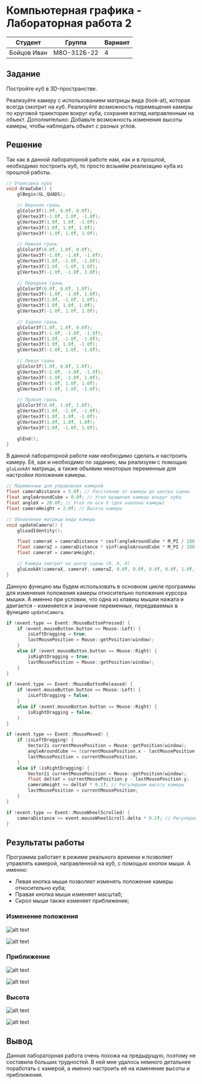 # Компьютерная графика - Лабораторная работа 2

| Студент | Группа | Вариант |
|---------|--------|---------|
| Бойцов Иван |  М8О-312Б-22 | 4 | 

## Задание

Постройте куб в 3D-пространстве.

Реализуйте камеру с использованием матрицы вида (look-at), которая всегда смотрит на куб.
Реализуйте возможность перемещения камеры по круговой траектории вокруг куба, сохраняя взгляд направленным на объект.
Дополнительно: Добавьте возможность изменения высоты камеры, чтобы наблюдать объект с разных углов.

## Решение

Так как в данной лабораторной работе нам, как и в прошлой, необходимо построить куб, то просто возьмём реализацию куба из прошлой работы.

```cpp
// Отрисовка куба
void drawCube() {
    glBegin(GL_QUADS);

    // Верхняя грань
    glColor3f(1.0f, 0.0f, 0.0f);
    glVertex3f(-1.0f, 1.0f, -1.0f);
    glVertex3f(1.0f, 1.0f, -1.0f);
    glVertex3f(1.0f, 1.0f, 1.0f);
    glVertex3f(-1.0f, 1.0f, 1.0f);

    // Нижняя грань
    glColor3f(0.0f, 1.0f, 0.0f);
    glVertex3f(-1.0f, -1.0f, -1.0f);
    glVertex3f(1.0f, -1.0f, -1.0f);
    glVertex3f(1.0f, -1.0f, 1.0f);
    glVertex3f(-1.0f, -1.0f, 1.0f);

    // Передняя грань
    glColor3f(0.0f, 0.0f, 1.0f);
    glVertex3f(-1.0f, -1.0f, 1.0f);
    glVertex3f(1.0f, -1.0f, 1.0f);
    glVertex3f(1.0f, 1.0f, 1.0f);
    glVertex3f(-1.0f, 1.0f, 1.0f);

    // Задняя грань
    glColor3f(1.0f, 1.0f, 0.0f);
    glVertex3f(-1.0f, -1.0f, -1.0f);
    glVertex3f(1.0f, -1.0f, -1.0f);
    glVertex3f(1.0f, 1.0f, -1.0f);
    glVertex3f(-1.0f, 1.0f, -1.0f);

    // Левая грань
    glColor3f(1.0f, 0.0f, 1.0f);
    glVertex3f(-1.0f, -1.0f, -1.0f);
    glVertex3f(-1.0f, -1.0f, 1.0f);
    glVertex3f(-1.0f, 1.0f, 1.0f);
    glVertex3f(-1.0f, 1.0f, -1.0f);

    // Правая грань
    glColor3f(0.0f, 1.0f, 1.0f);
    glVertex3f(1.0f, -1.0f, -1.0f);
    glVertex3f(1.0f, 1.0f, -1.0f);
    glVertex3f(1.0f, 1.0f, 1.0f);
    glVertex3f(1.0f, -1.0f, 1.0f);

    glEnd();
}
```
В данной лабораторной работе нам необходимо сделать и настроить камеру. Её, как и необходимо по заданию, мы реализуем с помощью `gluLookAt` матрицы, а также объявим некоторые переменные для настройки положения камеры.

```cpp
// Переменные для управления камерой
float cameraDistance = 5.0f; // Расстояние от камеры до центра сцены
float angleAroundCube = 0.0f; // Угол вращения камеры вокруг куба
float angleX = 20.0f; // Угол по оси X (для наклона камеры)
float cameraHeight = 2.0f; // Высота камеры

// Обновление матрицы вида камеры
void updateCamera() {
    glLoadIdentity();

    float cameraX = cameraDistance * cosf(angleAroundCube * M_PI / 180.0f) * cosf(angleX * M_PI / 180.0f);
    float cameraZ = cameraDistance * sinf(angleAroundCube * M_PI / 180.0f) * cosf(angleX * M_PI / 180.0f);
    float cameraY = cameraHeight;

    // Камера смотрит на центр сцены (0, 0, 0)
    gluLookAt(cameraX, cameraY, cameraZ, 0.0f, 0.0f, 0.0f, 0.0f, 1.0f, 0.0f);
}
```
Данную функцию мы будем использовать в основном цикле программы для изменения положения камеры относительно положения курсора мышки. А именно при условии, что одна из клавиш мышки нажата и двигается - изменяется и значение переменных, передаваемых в функцию `updateCamera`.

```cpp
if (event.type == Event::MouseButtonPressed) {
    if (event.mouseButton.button == Mouse::Left) {
        isLeftDragging = true;
        lastMousePosition = Mouse::getPosition(window);
    }
    else if (event.mouseButton.button == Mouse::Right) {
        isRightDragging = true;
        lastMousePosition = Mouse::getPosition(window);
    }
}

if (event.type == Event::MouseButtonReleased) {
    if (event.mouseButton.button == Mouse::Left) {
        isLeftDragging = false;
    }
    else if (event.mouseButton.button == Mouse::Right) {
        isRightDragging = false;
    }
}

if (event.type == Event::MouseMoved) {
    if (isLeftDragging) {
        Vector2i currentMousePosition = Mouse::getPosition(window);
        angleAroundCube += (currentMousePosition.x - lastMousePosition.x) * 0.5f;
        lastMousePosition = currentMousePosition;
    }
    else if (isRightDragging) {
        Vector2i currentMousePosition = Mouse::getPosition(window);
        float deltaY = currentMousePosition.y - lastMousePosition.y;
        cameraHeight += deltaY * 0.1f; // Регулируем высоту камеры
        lastMousePosition = currentMousePosition;
    }
}

if (event.type == Event::MouseWheelScrolled) {
    cameraDistance += event.mouseWheelScroll.delta * 0.2f; // Регулировка расстояния
}

```

## Результаты работы

Программа работает в режиме реального времени и позволяет управлять камерой, направленной на куб, с помощью кнопок мыши. А именно:
* Левая кнопка мыши позволяет изменять положение камеры относительно куба;
* Правая кнопка мыши изменяет масштаб;
* Скрол мыши также изменяет приближение;

### Изменение положения

![alt text](images/image.png) 

![alt text](images/image-1.png)

### Приближение

![alt text](images/image-2.png)

![alt text](images/image-3.png)

### Высота

![alt text](images/image-4.png)

![alt text](images/image-5.png)

## Вывод

Данная лабораторная работа очень похожа на предыдущую, поэтому не составила больших трудностей. В ней мне удалось немного детальнее поработать с камерой, а именно настроить её на изменение высоты и приближения.